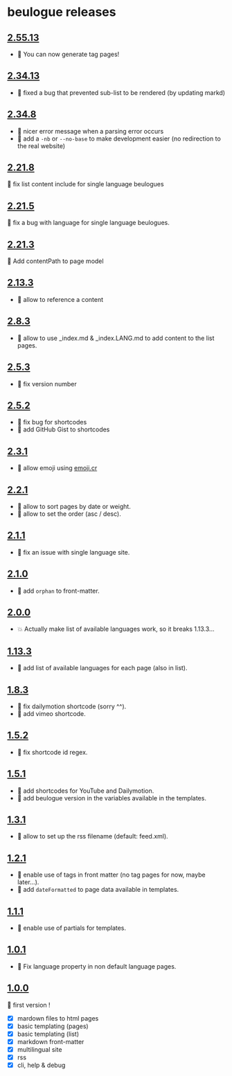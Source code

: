 # beulogue releases

## [2.55.13](https://github.com/SiegfriedEhret/beulogue/releases/tag/release-2.55.13)

- :gift: You can now generate tag pages!

## [2.34.13](https://github.com/SiegfriedEhret/beulogue/releases/tag/release-2.34.13)

- :bug: fixed a bug that prevented sub-list to be rendered (by updating markd)

## [2.34.8](https://github.com/SiegfriedEhret/beulogue/releases/tag/release-2.34.8)

- :gift: nicer error message when a parsing error occurs
- :gift: add a `-nb` or `--no-base` to make development easier (no redirection to the real website)

## [2.21.8](https://github.com/SiegfriedEhret/beulogue/releases/tag/release-2.21.8)

:bug: fix list content include for single language beulogues

## [2.21.5](https://github.com/SiegfriedEhret/beulogue/releases/tag/release-2.21.5)

:bug: fix a bug with language for single language beulogues.

## [2.21.3](https://github.com/SiegfriedEhret/beulogue/releases/tag/release-2.21.3)

:gift: Add contentPath to page model

## [2.13.3](https://github.com/SiegfriedEhret/beulogue/releases/tag/release-2.13.3)

- :gift: allow to reference a content

## [2.8.3](https://github.com/SiegfriedEhret/beulogue/releases/tag/release-2.8.3)

- :gift: allow to use _index.md & _index.LANG.md to add content to the list pages.

## [2.5.3](https://github.com/SiegfriedEhret/beulogue/releases/tag/release-2.5.3)

- :bug: fix version number

## [2.5.2](https://github.com/SiegfriedEhret/beulogue/releases/tag/release-2.5.2)

- :bug: fix bug for shortcodes
- :gift: add GitHub Gist to shortcodes

## [2.3.1](https://github.com/SiegfriedEhret/beulogue/releases/tag/release-2.3.1)

- :gift: allow emoji using [emoji.cr](https://github.com/veelenga/emoji.cr)

## [2.2.1](https://github.com/SiegfriedEhret/beulogue/releases/tag/release-2.2.1)

- :gift: allow to sort pages by date or weight.
- :gift: allow to set the order (asc / desc).

## [2.1.1](https://github.com/SiegfriedEhret/beulogue/releases/tag/release-2.1.1)

- :bug: fix an issue with single language site.

## [2.1.0](https://github.com/SiegfriedEhret/beulogue/releases/tag/release-2.1.0)

- :gift: add `orphan` to front-matter.

## [2.0.0](https://github.com/SiegfriedEhret/beulogue/releases/tag/release-2.0.0)

- :boom: Actually make list of available languages work, so it breaks 1.13.3...

## [1.13.3](https://github.com/SiegfriedEhret/beulogue/releases/tag/release-1.13.3)

- :gift: add list of available languages for each page (also in list).

## [1.8.3](https://github.com/SiegfriedEhret/beulogue/releases/tag/release-1.8.3)

- :bug: fix dailymotion shortcode (sorry ^^).
- :gift: add vimeo shortcode.

## [1.5.2](https://github.com/SiegfriedEhret/beulogue/releases/tag/release-1.5.2)

- :bug: fix shortcode id regex.

## [1.5.1](https://github.com/SiegfriedEhret/beulogue/releases/tag/release-1.5.1)

- :gift: add shortcodes for YouTube and Dailymotion.
- :gift: add beulogue version in the variables available in the templates.

## [1.3.1](https://github.com/SiegfriedEhret/beulogue/releases/tag/release-1.3.1)

- :gift: allow to set up the rss filename (default: feed.xml).

## [1.2.1](https://github.com/SiegfriedEhret/beulogue/releases/tag/release-1.2.1)

- :gift: enable use of tags in front matter (no tag pages for now, maybe later...).
- :gift: add `dateFormatted` to page data available in templates.

## [1.1.1](https://github.com/SiegfriedEhret/beulogue/releases/tag/release-1.1.1)

- :gift: enable use of partials for templates.

## [1.0.1](https://github.com/SiegfriedEhret/beulogue/releases/tag/release-1.0.1)

- :bug: Fix language property in non default language pages.

## [1.0.0](https://github.com/SiegfriedEhret/beulogue/releases/tag/release-1.0.0)

:rocket: first version !

- [x] mardown files to html pages
- [x] basic templating (pages)
- [x] basic templating (list)
- [x] markdown front-matter
- [x] multilingual site
- [x] rss
- [x] cli, help & debug